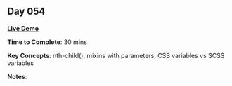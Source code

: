 ## Day 054

**<a href="https://css100.aniqa.dev#day-054">Live Demo</a>**

**Time to Complete**: 30 mins

**Key Concepts**: nth-child(), mixins with parameters, CSS variables vs SCSS variables

**Notes**:

